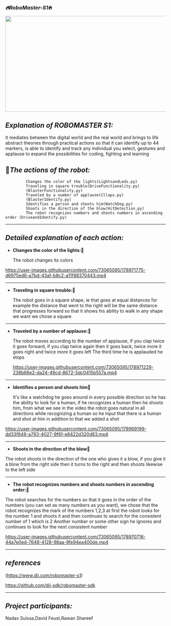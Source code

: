  ### _:fire:RoboMaster-S1_:fire:
 <img src="https://dji-blog.ru/wp-content/uploads/2020/08/robomaster_banner-1068x675.jpg" width="600" height="300">


 _Explanation of ROBOMASTER S1:_
----------------------------------------

It mediates between the digital world and the real world and brings to life abstract theories through practical actions so that it can identify up to 44 markers, is able to identify and track any individual you select, gestures and applause to expand the possibilities for coding, fighting and learning


:pushpin:_The actions of the robot:_
----------------------------------------

             Changes the color of the lights(LightsandLeds.py)
             Traveling in square trouble(DriveFunctionality.py)
             (BlasterFunctionality.py)
             Traveled by a number of applause(Cllaps.py)
             (BlasterIdentify.py)
             Identifies a person and shoots him(WatchDog.py)
             Shoots in the direction of the blow(HitDetection.py)
             The robot recognizes numbers and shoots numbers in ascending order (DriveandIdentify.py)


----------------------------------------


_Detailed explanation of each action:_
----------------------------------------

 - **Changes the color of the lights:**:rainbow:
  
     The robot changes its colors
  
  https://user-images.githubusercontent.com/73065095/178971775-d6975ed6-a7bd-43a1-b8c2-a11f88370443.mp4

----------------------------------------

 - **Traveling in square trouble:**:black_square_button:
 
     The robot goes in a square shape, ie that goes at equal distances for example the distance that went to the right will be the same distance that           progresses forward so that it shows his ability to walk in any shape we want we chose a square
----------------------------------------


 - **Traveled by a number of applause:**:clap:
  
      The robot moves according to the number of applause, if you clap twice it goes forward, if you clap twice again then it goes back, twice more it goes right and twice more it goes left The third time he is applauded he stops
      
      
      https://user-images.githubusercontent.com/73065095/178971229-238b66e2-da24-49cd-8672-5dc0415b557a.mp4

 -  - ----------------------------------------

 - **Identifies a person and shoots him**:dog:
 
    It's like a watchdog he goes around in every possible direction so he has the ability to look for a human, if he recognizes a human then he shoots him,
from what we see in the video the robot goes natural in all directions while recognizing a human so he input that there is a human and shot at him in addition to that we added a shot

https://user-images.githubusercontent.com/73065095/178969199-dd33f848-a793-4027-9f6f-e8422d320d83.mp4






 -  - ----------------------------------------
 - **Shoots in the direction of the blow**:punch:

The robot shoots in the direction of the one who gives it a blow, if you give it a blow from the right side then it turns to the right and then shoots likewise to the left side




 -  - ----------------------------------------
 - **The robot recognizes numbers and shoots numbers in ascending order:**:dart:

The robot searches for the numbers so that it goes in the order of the numbers (you can set as many numbers as you want), we chose that the robot recognizes the mark of the numbers 1,2,3 at first the robot looks for the number 1 and shoots it and then continues to search for the consistent number of 1 which is 2 Another number or some other sign he ignores and continues to look for the next consistent number

https://user-images.githubusercontent.com/73065095/178970716-44a7e0ed-7648-4128-98aa-9fe94ea400de.mp4


----------------------------------------
 _references_
 ----------------------------------------

(https://www.dji.com/robomaster-s1) 

https://github.com/dji-sdk/robomaster-sdk

----------------------------------------
 _Project participants:_
----------------------------------------
Nadav Suissa,David Feust,Rawan Shareef
